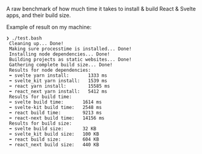 A raw benchmark of how much time it takes to install & build React & Svelte apps, and their build size.

Example of result on my machine:

```
❯ ./test.bash
 Cleaning up... Done!
 Making sure processtime is installed... Done!
 Installing node dependencies... Done!
 Building projects as static websites... Done!
 Gathering complete build size... Done!
 Results for node dependencies:
 ➡ svelte yarn install:       1333 ms
 ➡ svelte_kit yarn install:   1539 ms
 ➡ react yarn install:        15585 ms
 ➡ react_next yarn install:   5412 ms
 Results for build time:
 ➡ svelte build time:       1614 ms
 ➡ svelte-kit build time:   2548 ms
 ➡ react build time:        9213 ms
 ➡ react-next build time:   14156 ms
 Results for build size:
 ➡ svelte build size:       32 KB
 ➡ svelte_kit build size:   100 KB
 ➡ react build size:        604 KB
 ➡ react_next build size:   440 KB
```
